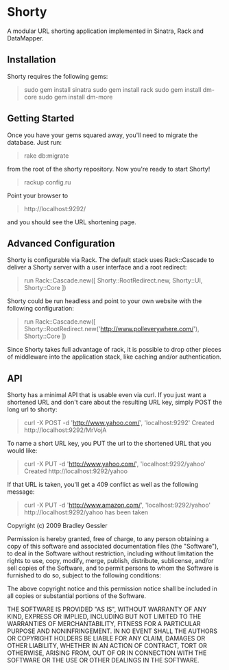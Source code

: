 # Shorty

A modular URL shorting application implemented in Sinatra, Rack 
and DataMapper. 

## Installation

Shorty requires the following gems:

> sudo gem install sinatra
> sudo gem install rack
> sudo gem install dm-core
> sudo gem install dm-more

## Getting Started

Once you have your gems squared away, you'll need to migrate the
database. Just run:

> rake db:migrate

from the root of the shorty repository. Now you're ready to start
Shorty!

> rackup config.ru

Point your browser to

> http://localhost:9292/

and you should see the URL shortening page.

## Advanced Configuration

Shorty is configurable via Rack. The default stack uses Rack::Cascade
to deliver a Shorty server with a user interface and a root redirect:

> run Rack::Cascade.new([
>   Shorty::RootRedirect.new,
>   Shorty::UI,
>   Shorty::Core
> ])

Shorty could be run headless and point to your own website with the
following configuration:

> run Rack::Cascade.new([
>   Shorty::RootRedirect.new('http://www.polleverywhere.com/'),
>   Shorty::Core
> ])

Since Shorty takes full advantage of rack, it is possible to drop
other pieces of middleware into the application stack, like caching
and/or authentication.

## API

Shorty has a minimal API that is usable even via curl. If you just 
want a shortened URL and don't care about the resulting URL key, 
simply POST the long url to shorty:

> curl -X POST -d 'http://www.yahoo.com/', 'localhost:9292'
> Created http://localhost:9292/MrVojA

To name a short URL key, you PUT the url to the shortened URL that
you would like:

> curl -X PUT -d 'http://www.yahoo.com/', 'localhost:9292/yahoo'
> Created http://localhost:9292/yahoo

If that URL is taken, you'll get a 409 conflict as well as the following
message:

> curl -X PUT -d 'http://www.amazon.com/', 'localhost:9292/yahoo'
> http://localhost:9292/yahoo has been taken

Copyright (c) 2009 Bradley Gessler

Permission is hereby granted, free of charge, to any person
obtaining a copy of this software and associated documentation
files (the "Software"), to deal in the Software without
restriction, including without limitation the rights to use,
copy, modify, merge, publish, distribute, sublicense, and/or sell
copies of the Software, and to permit persons to whom the
Software is furnished to do so, subject to the following
conditions:

The above copyright notice and this permission notice shall be
included in all copies or substantial portions of the Software.

THE SOFTWARE IS PROVIDED "AS IS", WITHOUT WARRANTY OF ANY KIND,
EXPRESS OR IMPLIED, INCLUDING BUT NOT LIMITED TO THE WARRANTIES
OF MERCHANTABILITY, FITNESS FOR A PARTICULAR PURPOSE AND
NONINFRINGEMENT. IN NO EVENT SHALL THE AUTHORS OR COPYRIGHT
HOLDERS BE LIABLE FOR ANY CLAIM, DAMAGES OR OTHER LIABILITY,
WHETHER IN AN ACTION OF CONTRACT, TORT OR OTHERWISE, ARISING
FROM, OUT OF OR IN CONNECTION WITH THE SOFTWARE OR THE USE OR
OTHER DEALINGS IN THE SOFTWARE.
